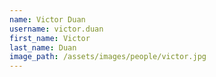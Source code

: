 ```yaml
---
name: Victor Duan
username: victor.duan
first_name: Victor
last_name: Duan
image_path: /assets/images/people/victor.jpg
---
```

